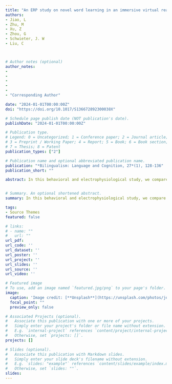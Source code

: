 ```yaml
---
title: "An ERP study on novel word learning in an immersive virtual reality context"
authors:
- Jiao, L
- Zhu, M
- Xu, Z
- Zhou, G
- Schwieter, J. W
- Liu, C



# Author notes (optional)
author_notes:
- 
-
-
-   
- 
- "Corresponding Author"

date: "2024-01-01T00:00:00Z"
doi: "https://doi.org/10.1017/S136672892300038X"

# Schedule page publish date (NOT publication's date).
publishDate: "2024-01-01T00:00:00Z"

# Publication type.
# Legend: 0 = Uncategorized; 1 = Conference paper; 2 = Journal article;
# 3 = Preprint / Working Paper; 4 = Report; 5 = Book; 6 = Book section;
# 7 = Thesis; 8 = Patent
publication_types: ["2"]

# Publication name and optional abbreviated publication name.
publication: "*Bilingualism: Language and Cognition, 27*(1), 128-136"
publication_short: ""

abstract: In this behavioral and electrophysiological study, we compare novel word learning, particularly lexical form acquisition, in an immersive virtual reality (VR) context with a picture-word (PW) association context. We also test whether inhibitory control and age of second language acquisition (L2 AoA) have modulating effects. Chinese speakers of L2 English learned two sets of German words, one set in each of the contexts. Behavioral performance from a subsequent recognition task indicated that responses to VR-learned words were faster than PW-leaned words. ERPs revealed that VR-learned words elicited more negative N100 and N200 waveforms than PW-learned words. Moreover, a significant relationship between L2 AoA and N200 amplitude was observed for VR-learned words. Taken together, the results suggest that the multi-sensory, interactive experience simulated by an immersive VR context has a positive effect on early lexical form acquisition of novel words.


# Summary. An optional shortened abstract.
summary: In this behavioral and electrophysiological study, we compare novel word learning, particularly lexical form acquisition, in an immersive virtual reality (VR) context with a picture-word (PW) association contexts..

tags:
- Source Themes
featured: false

# links:
# - name: ""
#   url: ""
url_pdf: 
url_code: ''
url_dataset: ''
url_poster: ''
url_project: ''
url_slides: ''
url_source: ''
url_video: ''

# Featured image
# To use, add an image named `featured.jpg/png` to your page's folder. 
image:
  caption: 'Image credit: [**Unsplash**](https://unsplash.com/photos/jdD8gXaTZsc)'
  focal_point: ""
  preview_only: false

# Associated Projects (optional).
#   Associate this publication with one or more of your projects.
#   Simply enter your project's folder or file name without extension.
#   E.g. `internal-project` references `content/project/internal-project/index.md`.
#   Otherwise, set `projects: []`.
projects: []

# Slides (optional).
#   Associate this publication with Markdown slides.
#   Simply enter your slide deck's filename without extension.
#   E.g. `slides: "example"` references `content/slides/example/index.md`.
#   Otherwise, set `slides: ""`.
slides:
---
```

